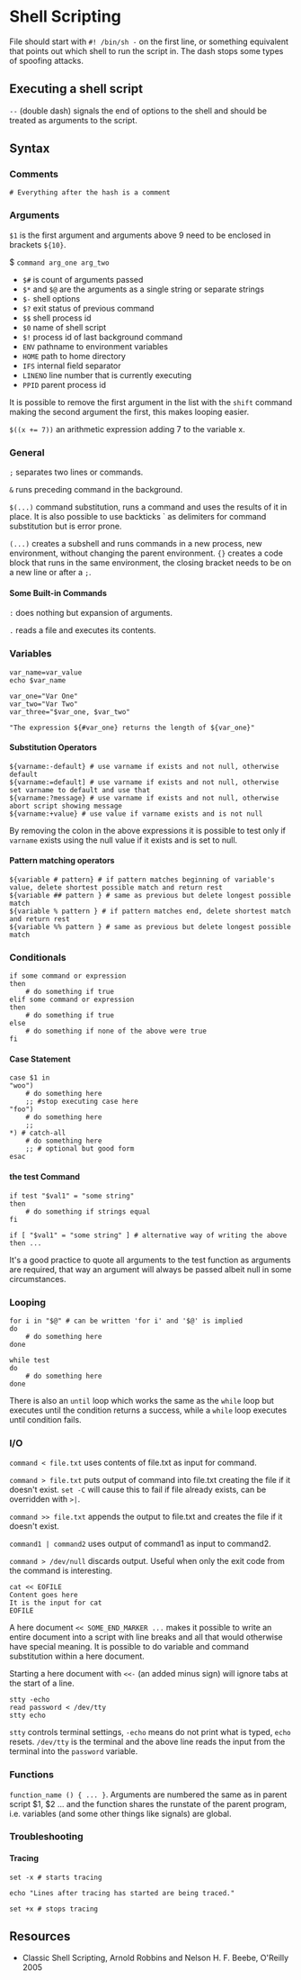 # Shell Scripting

File should start with `#! /bin/sh -` on the first line, or something equivalent that points out which shell to run the script in. The dash stops some types of spoofing attacks.

## Executing a shell script

`--` (double dash) signals the end of options to the shell and should be treated as arguments to the script.

## Syntax

### Comments

`# Everything after the hash is a comment`

### Arguments

`$1` is the first argument and arguments above 9 need to be enclosed in brackets `${10}`.

$ `command arg_one arg_two`

* `$#` is count of arguments passed
* `$*` and `$@` are the arguments as a single string or separate strings
* `$-` shell options
* `$?` exit status of previous command
* `$$` shell process id
* `$0` name of shell script
* `$!` process id of last background command
* `ENV` pathname to environment variables
* `HOME` path to home directory
* `IFS` internal field separator
* `LINENO` line number that is currently executing
* `PPID` parent process id

It is possible to remove the first argument in the list with the `shift` command making the second argument the first, this makes looping easier.

`$((x += 7))` an arithmetic expression adding 7 to the variable x.

### General

`;` separates two lines or commands.

`&` runs preceding command in the background.

`$(...)` command substitution, runs a command and uses the results of it in place. It is also possible to use backticks \` as delimiters for command substitution but is error prone.

`(...)` creates a subshell and runs commands in a new process, new environment, without changing the parent environment. `{}` creates a code block that runs in the same environment, the closing bracket needs to be on a new line or after a `;`.

#### Some Built-in Commands

`:` does nothing but expansion of arguments.

`.` reads a file and executes its contents.

### Variables

```
var_name=var_value
echo $var_name

var_one="Var One"
var_two="Var Two"
var_three="$var_one, $var_two"

"The expression ${#var_one} returns the length of ${var_one}"
```

#### Substitution Operators
```
${varname:-default} # use varname if exists and not null, otherwise default
${varname:=default] # use varname if exists and not null, otherwise set varname to default and use that
${varname:?message} # use varname if exists and not null, otherwise abort script showing message
${varname:+value} # use value if varname exists and is not null
```

By removing the colon in the above expressions it is possible to test only if `varname` exists using the null value if it exists and is set to null.

#### Pattern matching operators

```
${variable # pattern} # if pattern matches beginning of variable's value, delete shortest possible match and return rest
${variable ## pattern } # same as previous but delete longest possible match
${variable % pattern } # if pattern matches end, delete shortest match and return rest
${variable %% pattern } # same as previous but delete longest possible match
```

### Conditionals

```
if some command or expression
then
    # do something if true
elif some command or expression
then
    # do something if true
else
    # do something if none of the above were true
fi
```

#### Case Statement

```
case $1 in
"woo")
    # do something here
    ;; #stop executing case here
"foo")
    # do something here
    ;;
*) # catch-all
    # do something here
    ;; # optional but good form
esac
```

#### the test Command

```
if test "$val1" = "some string"
then
    # do something if strings equal
fi

if [ "$val1" = "some string" ] # alternative way of writing the above
then ...
```

It's a good practice to quote all arguments to the test function as arguments are required, that way an argument will always be passed albeit null in some circumstances.

### Looping

```
for i in "$@" # can be written 'for i' and '$@' is implied
do
    # do something here
done

while test
do
    # do something here
done
```

There is also an `until` loop which works the same as the `while` loop but executes until the condition returns a success, while a `while` loop executes until condition fails.

### I/O

`command < file.txt` uses contents of file.txt as input for command.

`command > file.txt` puts output of command into file.txt creating the file if it doesn't exist. `set -C` will cause this to fail if file already exists, can be overridden with `>|`.

`command >> file.txt` appends the output to file.txt and creates the file if it doesn't exist.

`command1 | command2` uses output of command1 as input to command2.

`command > /dev/null` discards output. Useful when only the exit code from the command is interesting.

```
cat << EOFILE
Content goes here
It is the input for cat
EOFILE
```

A here document `<< SOME_END_MARKER ...` makes it possible to write an entire document into a script with line breaks and all that would otherwise have special meaning. It is possible to do variable and command substitution within a here document.

Starting a here document with `<<-` (an added minus sign) will ignore tabs at the start of a line.

```
stty -echo
read password < /dev/tty
stty echo
```

`stty` controls terminal settings, `-echo` means do not print what is typed, `echo` resets. `/dev/tty` is the terminal and the above line reads the input from the terminal into the `password` variable.

### Functions

`function_name () { ... }`. Arguments are numbered the same as in parent script $1, $2 ... and the function shares the runstate of the parent program, i.e. variables (and some other things like signals) are global.

### Troubleshooting

#### Tracing

```
set -x # starts tracing

echo "Lines after tracing has started are being traced."

set +x # stops tracing
```

## Resources

* Classic Shell Scripting, Arnold Robbins and Nelson H. F. Beebe, O'Reilly 2005
